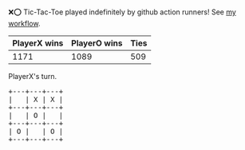:x::o: Tic-Tac-Toe played indefinitely by github action runners! See [my workflow](.github/workflows/play.yaml).

|PlayerX wins|PlayerO wins|Ties|
|-|-|-|
|1171|1089|509|

PlayerX's turn.

<pre>
+---+---+---+
|   | X | X |
+---+---+---+
|   | O |   |
+---+---+---+
| O |   | O |
+---+---+---+
</pre>